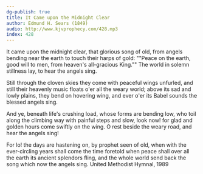 ```yaml
---
dg-publish: true
title: It Came upon the Midnight Clear
author: Edmund H. Sears (1849)
audio: http://www.kjvprophecy.com/428.mp3
index: 428
---
```


It came upon the midnight clear,
that glorious song of old,
from angels bending near the earth
to touch their harps of gold:
""Peace on the earth, good will to men,
from heaven's all-gracious King.""
The world in solemn stillness lay,
to hear the angels sing.

Still through the cloven skies they come
with peaceful wings unfurled,
and still their heavenly music floats
o'er all the weary world;
above its sad and lowly plains,
they bend on hovering wing,
and ever o'er its Babel sounds
the blessed angels sing.

And ye, beneath life's crushing load,
whose forms are bending low,
who toil along the climbing way
with painful steps and slow,
look now! for glad and golden hours
come swiftly on the wing.
O rest beside the weary road,
and hear the angels sing!

For lo! the days are hastening on,
by prophet seen of old,
when with the ever-circling years
shall come the time foretold
when peace shall over all the earth
its ancient splendors fling,
and the whole world send back the song
which now the angels sing.
United Methodist Hymnal, 1989